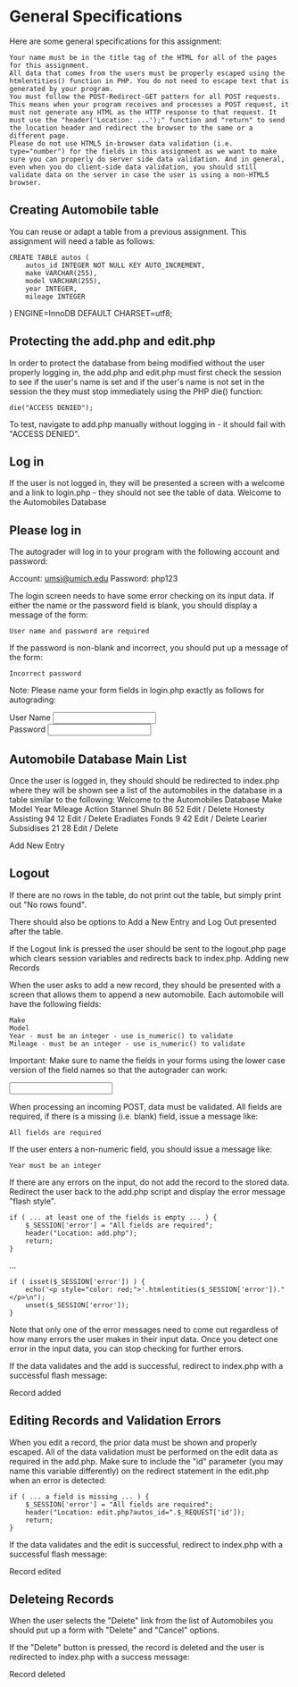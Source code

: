# General Specifications

Here are some general specifications for this assignment:

    Your name must be in the title tag of the HTML for all of the pages for this assignment.
    All data that comes from the users must be properly escaped using the htmlentities() function in PHP. You do not need to escape text that is generated by your program.
    You must follow the POST-Redirect-GET pattern for all POST requests. This means when your program receives and processes a POST request, it must not generate any HTML as the HTTP response to that request. It must use the "header('Location: ...');" function and "return" to send the location header and redirect the browser to the same or a different page.
    Please do not use HTML5 in-browser data validation (i.e. type="number") for the fields in this assignment as we want to make sure you can properly do server side data validation. And in general, even when you do client-side data validation, you should still validate data on the server in case the user is using a non-HTML5 browser.


## Creating Automobile table

You can reuse or adapt a table from a previous assignment. This assignment will need a table as follows:

    CREATE TABLE autos (
        autos_id INTEGER NOT NULL KEY AUTO_INCREMENT,
        make VARCHAR(255),
        model VARCHAR(255),
        year INTEGER,
        mileage INTEGER
) ENGINE=InnoDB DEFAULT CHARSET=utf8;

## Protecting the add.php and edit.php

In order to protect the database from being modified without the user properly logging in, the add.php and edit.php must first check the session to see if the user's name is set and if the user's name is not set in the session the they must stop immediately using the PHP die() function:

    die("ACCESS DENIED");

To test, navigate to add.php manually without logging in - it should fail with "ACCESS DENIED".

## Log in

If the user is not logged in, they will be presented a screen with a welcome and a link to login.php - they should not see the table of data.
Welcome to the Automobiles Database

## Please log in

The autograder will log in to your program with the following account and password:

Account: umsi@umich.edu
Password: php123

The login screen needs to have some error checking on its input data. If either the name or the password field is blank, you should display a message of the form:

    User name and password are required

If the password is non-blank and incorrect, you should put up a message of the form:

    Incorrect password

Note: Please name your form fields in login.php exactly as follows for autograding:

User Name <input type="text" name="email"><br/>
Password <input type="text" name="pass"><br/>

## Automobile Database Main List

Once the user is logged in, they should should be redirected to index.php where they will be shown see a list of the automobiles in the database in a table similar to the following:
Welcome to the Automobiles Database
Make 	Model 	Year 	Mileage 	Action
Stannel	Shuln	86	52	Edit / Delete
Honesty	Assisting	94	12	Edit / Delete
Eradiates	Fonds	9	42	Edit / Delete
Learier	Subsidises	21	28	Edit / Delete

Add New Entry

## Logout

If there are no rows in the table, do not print out the table, but simply print out "No rows found".

There should also be options to Add a New Entry and Log Out presented after the table.

If the Logout link is pressed the user should be sent to the logout.php page which clears session variables and redirects back to index.php.
Adding new Records

When the user asks to add a new record, they should be presented with a screen that allows them to append a new automobile. Each automobile will have the following fields:

    Make
    Model
    Year - must be an integer - use is_numeric() to validate
    Mileage - must be an integer - use is_numeric() to validate

Important: Make sure to name the fields in your forms using the lower case version of the field names so that the autograder can work:

  <input type="text" name="make">

When processing an incoming POST, data must be validated. All fields are required, if there is a missing (i.e. blank) field, issue a message like:

    All fields are required

If the user enters a non-numeric field, you should issue a message like:

    Year must be an integer

If there are any errors on the input, do not add the record to the stored data. Redirect the user back to the add.php script and display the error message "flash style".

    if ( ... at least one of the fields is empty ... ) {
        $_SESSION['error'] = "All fields are required";
        header("Location: add.php");
        return;
    }

...

    if ( isset($_SESSION['error']) ) {
        echo('<p style="color: red;">'.htmlentities($_SESSION['error'])."</p>\n");
        unset($_SESSION['error']);
    }

Note that only one of the error messages need to come out regardless of how many errors the user makes in their input data. Once you detect one error in the input data, you can stop checking for further errors.

If the data validates and the add is successful, redirect to index.php with a successful flash message:

   Record added

## Editing Records and Validation Errors

When you edit a record, the prior data must be shown and properly escaped. All of the data validation must be performed on the edit data as required in the add.php. Make sure to include the "id" parameter (you may name this variable differently) on the redirect statement in the edit.php when an error is detected:

    if ( ... a field is missing ... ) {
        $_SESSION['error'] = "All fields are required";
        header("Location: edit.php?autos_id=".$_REQUEST['id']);
        return;
    }

If the data validates and the edit is successful, redirect to index.php with a successful flash message:

   Record edited

## Deleteing Records

When the user selects the "Delete" link from the list of Automobiles you should put up a form with "Delete" and "Cancel" options.

If the "Delete" button is pressed, the record is deleted and the user is redirected to index.php with a success message:

   Record deleted
